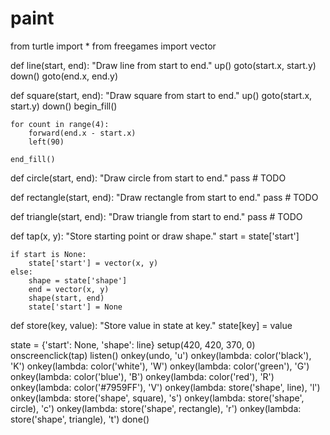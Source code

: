 # paint
from turtle import *
from freegames import vector

def line(start, end):
    "Draw line from start to end."
    up()
    goto(start.x, start.y)
    down()
    goto(end.x, end.y)

def square(start, end):
    "Draw square from start to end."
    up()
    goto(start.x, start.y)
    down()
    begin_fill()

    for count in range(4):
        forward(end.x - start.x)
        left(90)

    end_fill()

def circle(start, end):
    "Draw circle from start to end."
    pass  # TODO

def rectangle(start, end):
    "Draw rectangle from start to end."
    pass  # TODO

def triangle(start, end):
    "Draw triangle from start to end."
    pass  # TODO

def tap(x, y):
    "Store starting point or draw shape."
    start = state['start']

    if start is None:
        state['start'] = vector(x, y)
    else:
        shape = state['shape']
        end = vector(x, y)
        shape(start, end)
        state['start'] = None

def store(key, value):
    "Store value in state at key."
    state[key] = value

state = {'start': None, 'shape': line}
setup(420, 420, 370, 0)
onscreenclick(tap)
listen()
onkey(undo, 'u')
onkey(lambda: color('black'), 'K')
onkey(lambda: color('white'), 'W')
onkey(lambda: color('green'), 'G')
onkey(lambda: color('blue'), 'B')
onkey(lambda: color('red'), 'R')
onkey(lambda: color('#7959FF'), 'V')
onkey(lambda: store('shape', line), 'l')
onkey(lambda: store('shape', square), 's')
onkey(lambda: store('shape', circle), 'c')
onkey(lambda: store('shape', rectangle), 'r')
onkey(lambda: store('shape', triangle), 't')
done()
